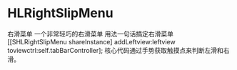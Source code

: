 # HLRightSlipMenu
右滑菜单 一个非常轻巧的右滑菜单
用法一句话搞定右滑菜单
[[SHLRightSlipMenu shareInstance] addLeftview:leftview toviewctrl:self.tabBarController];
核心代码通过手势获取触摸点来判断左滑和右滑。
